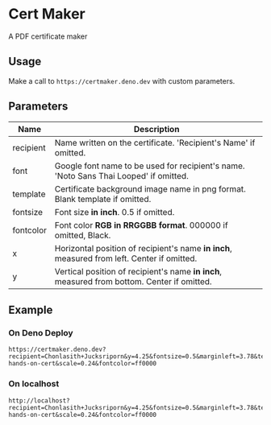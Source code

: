 # Cert Maker

A PDF certificate maker

## Usage

Make a call to `https://certmaker.deno.dev` with custom parameters.

## Parameters

| Name | Description |
| --- | --- |
| recipient | Name written on the certificate. 'Recipient's Name' if omitted. |
| font | Google font name to be used for recipient's name. 'Noto Sans Thai Looped' if omitted. |
| template | Certificate background image name in png format. Blank template if omitted. |
| fontsize | Font size **in inch**. 0.5 if omitted. |
| fontcolor | Font color **RGB in RRGGBB format**. 000000 if omitted, Black. |
| x | Horizontal position of recipient's name **in inch**, measured from left. Center if omitted. |
| y | Vertical position of recipient's name **in inch**, measured from bottom. Center if omitted. |

## Example

### On Deno Deploy

```
https://certmaker.deno.dev?recipient=Chonlasith+Jucksriporn&y=4.25&fontsize=0.5&marginleft=3.78&template=playwright-hands-on-cert&scale=0.24&fontcolor=ff0000
```

### On localhost

```
http://localhost?recipient=Chonlasith+Jucksriporn&y=4.25&fontsize=0.5&marginleft=3.78&template=playwright-hands-on-cert&scale=0.24&fontcolor=ff0000
```